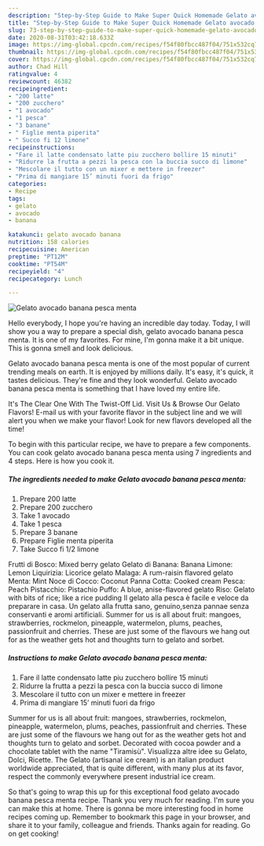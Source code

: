```yaml
---
description: "Step-by-Step Guide to Make Super Quick Homemade Gelato avocado banana pesca menta"
title: "Step-by-Step Guide to Make Super Quick Homemade Gelato avocado banana pesca menta"
slug: 73-step-by-step-guide-to-make-super-quick-homemade-gelato-avocado-banana-pesca-menta
date: 2020-08-31T03:42:18.633Z
image: https://img-global.cpcdn.com/recipes/f54f80fbcc487f04/751x532cq70/gelato-avocado-banana-pesca-menta-recipe-main-photo.jpg
thumbnail: https://img-global.cpcdn.com/recipes/f54f80fbcc487f04/751x532cq70/gelato-avocado-banana-pesca-menta-recipe-main-photo.jpg
cover: https://img-global.cpcdn.com/recipes/f54f80fbcc487f04/751x532cq70/gelato-avocado-banana-pesca-menta-recipe-main-photo.jpg
author: Chad Hill
ratingvalue: 4
reviewcount: 46382
recipeingredient:
- "200 latte"
- "200 zucchero"
- "1 avocado"
- "1 pesca"
- "3 banane"
- " Figlie menta piperita"
- " Succo fi 12 limone"
recipeinstructions:
- "Fare il latte condensato latte piu zucchero bollire 15 minuti"
- "Ridurre la frutta a pezzi la pesca con la buccia succo di limone"
- "Mescolare il tutto con un mixer e mettere in freezer"
- "Prima di mangiare 15’ minuti fuori da frigo"
categories:
- Recipe
tags:
- gelato
- avocado
- banana

katakunci: gelato avocado banana 
nutrition: 158 calories
recipecuisine: American
preptime: "PT12M"
cooktime: "PT54M"
recipeyield: "4"
recipecategory: Lunch

---
```



![Gelato avocado banana pesca menta](https://img-global.cpcdn.com/recipes/f54f80fbcc487f04/751x532cq70/gelato-avocado-banana-pesca-menta-recipe-main-photo.jpg)

Hello everybody, I hope you're having an incredible day today. Today, I will show you a way to prepare a special dish, gelato avocado banana pesca menta. It is one of my favorites. For mine, I'm gonna make it a bit unique. This is gonna smell and look delicious.

Gelato avocado banana pesca menta is one of the most popular of current trending meals on earth. It is enjoyed by millions daily. It's easy, it's quick, it tastes delicious. They're fine and they look wonderful. Gelato avocado banana pesca menta is something that I have loved my entire life.

It&#39;s The Clear One With The Twist-Off Lid. Visit Us &amp; Browse Our Gelato Flavors! E-mail us with your favorite flavor in the subject line and we will alert you when we make your flavor! Look for new flavors developed all the time!


To begin with this particular recipe, we have to prepare a few components. You can cook gelato avocado banana pesca menta using 7 ingredients and 4 steps. Here is how you cook it.

<!--inarticleads1-->

##### The ingredients needed to make Gelato avocado banana pesca menta:

1. Prepare 200 latte
1. Prepare 200 zucchero
1. Take 1 avocado
1. Take 1 pesca
1. Prepare 3 banane
1. Prepare  Figlie menta piperita
1. Take  Succo fi 1/2 limone


Frutti di Bosco: Mixed berry gelato Gelato di Banana: Banana Limone: Lemon Liquirizia: Licorice gelato Malaga: A rum-raisin flavored gelato Menta: Mint Noce di Cocco: Coconut Panna Cotta: Cooked cream Pesca: Peach Pistacchio: Pistachio Puffo: A blue, anise-flavored gelato Riso: Gelato with bits of rice; like a rice pudding Il gelato alla pesca è facile e veloce da preparare in casa. Un gelato alla frutta sano, genuino,senza pannae senza conservanti e aromi artificiali. Summer for us is all about fruit: mangoes, strawberries, rockmelon, pineapple, watermelon, plums, peaches, passionfruit and cherries. These are just some of the flavours we hang out for as the weather gets hot and thoughts turn to gelato and sorbet. 

<!--inarticleads2-->

##### Instructions to make Gelato avocado banana pesca menta:

1. Fare il latte condensato latte piu zucchero bollire 15 minuti
1. Ridurre la frutta a pezzi la pesca con la buccia succo di limone
1. Mescolare il tutto con un mixer e mettere in freezer
1. Prima di mangiare 15’ minuti fuori da frigo


Summer for us is all about fruit: mangoes, strawberries, rockmelon, pineapple, watermelon, plums, peaches, passionfruit and cherries. These are just some of the flavours we hang out for as the weather gets hot and thoughts turn to gelato and sorbet. Decorated with cocoa powder and a chocolate tablet with the name &#34;Tiramisù&#34;. Visualizza altre idee su Gelato, Dolci, Ricette. The Gelato (artisanal ice cream) is an italian product worldwide appreciated, that is quite different, with many plus at its favor, respect the commonly everywhere present industrial ice cream. 

So that's going to wrap this up for this exceptional food gelato avocado banana pesca menta recipe. Thank you very much for reading. I'm sure you can make this at home. There is gonna be more interesting food in home recipes coming up. Remember to bookmark this page in your browser, and share it to your family, colleague and friends. Thanks again for reading. Go on get cooking!
